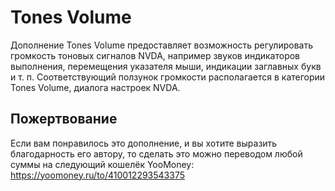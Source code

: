 # Tones Volume

Дополнение Tones Volume предоставляет возможность регулировать громкость тоновых сигналов NVDA, например звуков индикаторов выполнения, перемещения указателя мыши, индикации заглавных букв и т. п.
Соответствующий ползунок громкости располагается в категории Tones Volume, диалога настроек NVDA.

## Пожертвование
Если вам понравилось это дополнение, и вы хотите выразить благодарность его автору, то сделать это можно переводом любой суммы на следующий кошелёк YooMoney: <https://yoomoney.ru/to/410012293543375>

